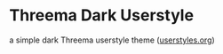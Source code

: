 # Threema Dark Userstyle

a simple dark Threema userstyle theme ([userstyles.org](https://userstyles.org/))
